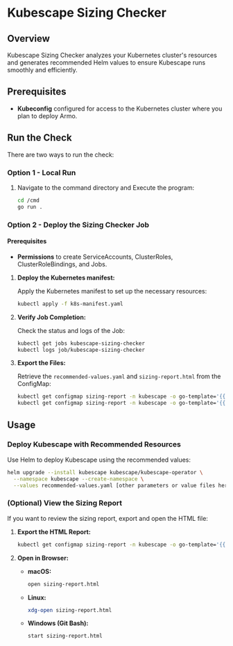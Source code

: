 # Kubescape Sizing Checker

## Overview

Kubescape Sizing Checker analyzes your Kubernetes cluster's resources and generates recommended Helm values to ensure Kubescape runs smoothly and efficiently.

## Prerequisites

- **Kubeconfig** configured for access to the Kubernetes cluster where you plan to deploy Armo.

## Run the Check

There are two ways to run the check:

### Option 1 - Local Run

1. Navigate to the command directory and Execute the program:
   ```sh
   cd /cmd
   go run .
   ```

### Option 2 - Deploy the Sizing Checker Job

#### Prerequisites

- **Permissions** to create ServiceAccounts, ClusterRoles, ClusterRoleBindings, and Jobs.

1. **Deploy the Kubernetes manifest:**

   Apply the Kubernetes manifest to set up the necessary resources:

   ```sh
   kubectl apply -f k8s-manifest.yaml
   ```

2. **Verify Job Completion:**

   Check the status and logs of the Job:

   ```sh
   kubectl get jobs kubescape-sizing-checker
   kubectl logs job/kubescape-sizing-checker
   ```

3. **Export the Files:**

   Retrieve the `recommended-values.yaml` and `sizing-report.html` from the ConfigMap:

   ```sh
   kubectl get configmap sizing-report -n kubescape -o go-template='{{ index .data "recommended-values.yaml" }}' > recommended-values.yaml
   kubectl get configmap sizing-report -n kubescape -o go-template='{{ index .data "sizing-report.html" }}' > sizing-report.html
   ```

## Usage

### Deploy Kubescape with Recommended Resources

Use Helm to deploy Kubescape using the recommended values:

```sh
helm upgrade --install kubescape kubescape/kubescape-operator \
  --namespace kubescape --create-namespace \
  --values recommended-values.yaml [other parameters or value files here]
```

### (Optional) View the Sizing Report

If you want to review the sizing report, export and open the HTML file:

1. **Export the HTML Report:**

   ```sh
   kubectl get configmap sizing-report -n kubescape -o go-template='{{ index .data "sizing-report.html" }}' > sizing-report.html
   ```

2. **Open in Browser:**

   - **macOS:**
     ```sh
     open sizing-report.html
     ```
   - **Linux:**
     ```sh
     xdg-open sizing-report.html
     ```
   - **Windows (Git Bash):**
     ```sh
     start sizing-report.html
     ```
